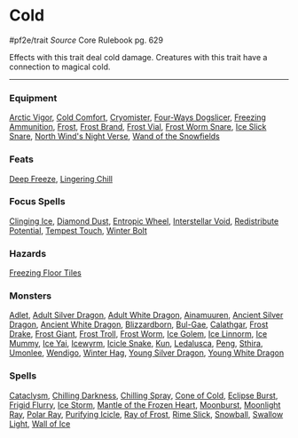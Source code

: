 
# Cold
#pf2e/trait
*Source* Core Rulebook pg. 629

Effects with this trait deal cold damage. Creatures with this trait have a connection to magical cold.

---

### Equipment
[Arctic Vigor](Arctic%20Vigor), [Cold Comfort](Cold%20Comfort), [Cryomister](Cryomister), [Four-Ways Dogslicer](Four-Ways%20Dogslicer), [Freezing Ammunition](Freezing%20Ammunition), [Frost](../Items/Runes/Weapon%20Property%20Runes/Frost.md), [Frost Brand](Frost%20Brand), [Frost Vial](Frost%20Vial), [Frost Worm Snare](Frost%20Worm%20Snare), [Ice Slick Snare](Ice%20Slick%20Snare), [North Wind's Night Verse](North%20Wind's%20Night%20Verse), [Wand of the Snowfields](Wand%20of%20the%20Snowfields)

### Feats
[Deep Freeze](Deep%20Freeze), [Lingering Chill](Lingering%20Chill)

### Focus Spells
[Clinging Ice](Clinging%20Ice.md), [Diamond Dust](Diamond%20Dust.md), [Entropic Wheel](Entropic%20Wheel.md), [Interstellar Void](Interstellar%20Void.md), [Redistribute Potential](Redistribute%20Potential.md), [Tempest Touch](Tempest%20Touch.md), [Winter Bolt](Winter%20Bolt.md)

### Hazards
[Freezing Floor Tiles](Freezing%20Floor%20Tiles)

### Monsters
[Adlet](Adlet), [Adult Silver Dragon](Adult%20Silver%20Dragon), [Adult White Dragon](Adult%20White%20Dragon), [Ainamuuren](Ainamuuren), [Ancient Silver Dragon](Ancient%20Silver%20Dragon), [Ancient White Dragon](Ancient%20White%20Dragon), [Blizzardborn](Blizzardborn), [Bul-Gae](Bul-Gae), [Calathgar](Calathgar), [Frost Drake](Frost%20Drake), [Frost Giant](Frost%20Giant), [Frost Troll](Frost%20Troll), [Frost Worm](Frost%20Worm), [Ice Golem](Ice%20Golem), [Ice Linnorm](Ice%20Linnorm), [Ice Mummy](Ice%20Mummy), [Ice Yai](Ice%20Yai), [Icewyrm](Icewyrm), [Icicle Snake](Icicle%20Snake), [Kun](Kun), [Ledalusca](Ledalusca), [Peng](Peng), [Sthira](Sthira), [Umonlee](Umonlee), [Wendigo](Wendigo), [Winter Hag](Winter%20Hag), [Young Silver Dragon](Young%20Silver%20Dragon), [Young White Dragon](Young%20White%20Dragon)

### Spells
[Cataclysm](Cataclysm.md), [Chilling Darkness](Chilling%20Darkness.md), [Chilling Spray](Chilling%20Spray.md), [Cone of Cold](Cone%20of%20Cold.md), [Eclipse Burst](Eclipse%20Burst.md), [Frigid Flurry](Frigid%20Flurry.md), [Ice Storm](Ice%20Storm.md), [Mantle of the Frozen Heart](Mantle%20of%20the%20Frozen%20Heart.md), [Moonburst](Moonburst.md), [Moonlight Ray](Moonlight%20Ray.md), [Polar Ray](Polar%20Ray.md), [Purifying Icicle](Purifying%20Icicle.md), [Ray of Frost](Ray%20of%20Frost.md), [Rime Slick](Rime%20Slick.md), [Snowball](Snowball.md), [Swallow Light](Swallow%20Light.md), [Wall of Ice](Wall%20of%20Ice.md)